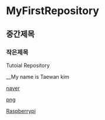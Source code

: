 # MyFirstRepository

## 중간제목

### 작은제목

Tutoial Repository

__My name is Taewan kim

[naver](https://www.naver.com/)

[png](./png/README.md)

[Raspberrypi](./rpi.md)
